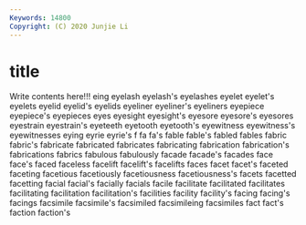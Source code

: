 ```yaml
---
Keywords: 14800
Copyright: (C) 2020 Junjie Li
---
```


# title

Write contents here!!!
eing 
eyelash 
eyelash's
eyelashes 
eyelet 
eyelet's 
eyelets 
eyelid 
eyelid's 
eyelids 
eyeliner 
eyeliner's 
eyeliners
eyepiece 
eyepiece's 
eyepieces 
eyes 
eyesight 
eyesight's 
eyesore 
eyesore's 
eyesores 
eyestrain
eyestrain's 
eyeteeth 
eyetooth 
eyetooth's 
eyewitness 
eyewitness's 
eyewitnesses 
eying 
eyrie 
eyrie's
f 
fa 
fa's 
fable 
fable's 
fabled 
fables 
fabric 
fabric's 
fabricate
fabricated 
fabricates 
fabricating 
fabrication 
fabrication's 
fabrications 
fabrics 
fabulous 
fabulously 
facade
facade's 
facades 
face 
face's 
faced 
faceless 
facelift 
facelift's 
facelifts 
faces
facet 
facet's 
faceted 
faceting 
facetious 
facetiously 
facetiousness 
facetiousness's 
facets 
facetted
facetting 
facial 
facial's 
facially 
facials 
facile 
facilitate 
facilitated 
facilitates 
facilitating
facilitation 
facilitation's 
facilities 
facility 
facility's 
facing 
facing's 
facings 
facsimile 
facsimile's
facsimiled 
facsimileing 
facsimiles 
fact 
fact's 
faction 
faction's 
